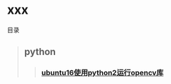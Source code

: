 # xxx
目录
> ## python
>> ### [ubuntu16使用python2运行opencv库](https://github.com/liujun2/xxx/blob/master/ubuntu-16-python-2-opencv.md)
